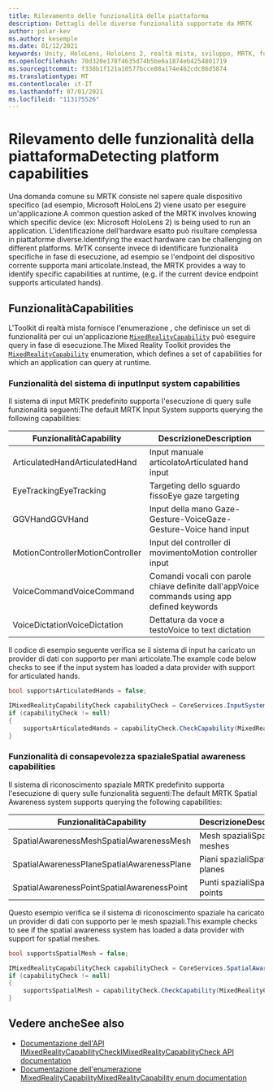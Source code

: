 ```yaml
---
title: Rilevamento delle funzionalità della piattaforma
description: Dettagli delle diverse funzionalità supportate da MRTK
author: polar-kev
ms.author: kesemple
ms.date: 01/12/2021
keywords: Unity, HoloLens, HoloLens 2, realtà mista, sviluppo, MRTK, funzionalità,
ms.openlocfilehash: 70d320e178f4635d74b5be6a1874eb4254801719
ms.sourcegitcommit: f338b1f121a10577bcce08a174e462cdc86d5874
ms.translationtype: MT
ms.contentlocale: it-IT
ms.lasthandoff: 07/01/2021
ms.locfileid: "113175526"
---
```

# <a name="detecting-platform-capabilities"></a><span data-ttu-id="d17cb-104">Rilevamento delle funzionalità della piattaforma</span><span class="sxs-lookup"><span data-stu-id="d17cb-104">Detecting platform capabilities</span></span>

<span data-ttu-id="d17cb-105">Una domanda comune su MRTK consiste nel sapere quale dispositivo specifico (ad esempio, Microsoft HoloLens 2) viene usato per eseguire un'applicazione.</span><span class="sxs-lookup"><span data-stu-id="d17cb-105">A common question asked of the MRTK involves knowing which specific device (ex: Microsoft HoloLens 2) is being used to run an application.</span></span> <span data-ttu-id="d17cb-106">L'identificazione dell'hardware esatto può risultare complessa in piattaforme diverse.</span><span class="sxs-lookup"><span data-stu-id="d17cb-106">Identifying the exact hardware can be challenging on different platforms.</span></span> <span data-ttu-id="d17cb-107">MrTK consente invece di identificare funzionalità specifiche in fase di esecuzione, ad esempio se l'endpoint del dispositivo corrente supporta mani articolate.</span><span class="sxs-lookup"><span data-stu-id="d17cb-107">Instead, the MRTK provides a way to identify specific capabilities at runtime, (e.g. if the current device endpoint supports articulated hands).</span></span>

## <a name="capabilities"></a><span data-ttu-id="d17cb-108">Funzionalità</span><span class="sxs-lookup"><span data-stu-id="d17cb-108">Capabilities</span></span>

<span data-ttu-id="d17cb-109">L'Toolkit di realtà mista fornisce l'enumerazione , che definisce un set di funzionalità per cui un'applicazione [`MixedRealityCapability`](xref:Microsoft.MixedReality.Toolkit.MixedRealityCapability) può eseguire query in fase di esecuzione.</span><span class="sxs-lookup"><span data-stu-id="d17cb-109">The Mixed Reality Toolkit provides the [`MixedRealityCapability`](xref:Microsoft.MixedReality.Toolkit.MixedRealityCapability) enumeration, which defines a set of capabilities for which an application can query at runtime.</span></span>

### <a name="input-system-capabilities"></a><span data-ttu-id="d17cb-110">Funzionalità del sistema di input</span><span class="sxs-lookup"><span data-stu-id="d17cb-110">Input system capabilities</span></span>

<span data-ttu-id="d17cb-111">Il sistema di input MRTK predefinito supporta l'esecuzione di query sulle funzionalità seguenti:</span><span class="sxs-lookup"><span data-stu-id="d17cb-111">The default MRTK Input System supports querying the following capabilities:</span></span>

| <span data-ttu-id="d17cb-112">Funzionalità</span><span class="sxs-lookup"><span data-stu-id="d17cb-112">Capability</span></span> | <span data-ttu-id="d17cb-113">Descrizione</span><span class="sxs-lookup"><span data-stu-id="d17cb-113">Description</span></span> |
|---|---|
| <span data-ttu-id="d17cb-114">ArticulatedHand</span><span class="sxs-lookup"><span data-stu-id="d17cb-114">ArticulatedHand</span></span> | <span data-ttu-id="d17cb-115">Input manuale articolato</span><span class="sxs-lookup"><span data-stu-id="d17cb-115">Articulated hand input</span></span> |
| <span data-ttu-id="d17cb-116">EyeTracking</span><span class="sxs-lookup"><span data-stu-id="d17cb-116">EyeTracking</span></span> | <span data-ttu-id="d17cb-117">Targeting dello sguardo fisso</span><span class="sxs-lookup"><span data-stu-id="d17cb-117">Eye gaze targeting</span></span> |
| <span data-ttu-id="d17cb-118">GGVHand</span><span class="sxs-lookup"><span data-stu-id="d17cb-118">GGVHand</span></span> | <span data-ttu-id="d17cb-119">Input della mano Gaze-Gesture-Voice</span><span class="sxs-lookup"><span data-stu-id="d17cb-119">Gaze-Gesture-Voice hand input</span></span> |
| <span data-ttu-id="d17cb-120">MotionController</span><span class="sxs-lookup"><span data-stu-id="d17cb-120">MotionController</span></span> | <span data-ttu-id="d17cb-121">Input del controller di movimento</span><span class="sxs-lookup"><span data-stu-id="d17cb-121">Motion controller input</span></span> |
| <span data-ttu-id="d17cb-122">VoiceCommand</span><span class="sxs-lookup"><span data-stu-id="d17cb-122">VoiceCommand</span></span> | <span data-ttu-id="d17cb-123">Comandi vocali con parole chiave definite dall'app</span><span class="sxs-lookup"><span data-stu-id="d17cb-123">Voice commands using app defined keywords</span></span> |
| <span data-ttu-id="d17cb-124">VoiceDictation</span><span class="sxs-lookup"><span data-stu-id="d17cb-124">VoiceDictation</span></span> | <span data-ttu-id="d17cb-125">Dettatura da voce a testo</span><span class="sxs-lookup"><span data-stu-id="d17cb-125">Voice to text dictation</span></span> |

<span data-ttu-id="d17cb-126">Il codice di esempio seguente verifica se il sistema di input ha caricato un provider di dati con supporto per mani articolate.</span><span class="sxs-lookup"><span data-stu-id="d17cb-126">The example code below checks to see if the input system has loaded a data provider with support for articulated hands.</span></span>

```c#
bool supportsArticulatedHands = false;

IMixedRealityCapabilityCheck capabilityCheck = CoreServices.InputSystem as IMixedRealityCapabilityCheck;
if (capabilityCheck != null)
{
    supportsArticulatedHands = capabilityCheck.CheckCapability(MixedRealityCapability.ArticulatedHand);
}
```

### <a name="spatial-awareness-capabilities"></a><span data-ttu-id="d17cb-127">Funzionalità di consapevolezza spaziale</span><span class="sxs-lookup"><span data-stu-id="d17cb-127">Spatial awareness capabilities</span></span>

<span data-ttu-id="d17cb-128">Il sistema di riconoscimento spaziale MRTK predefinito supporta l'esecuzione di query sulle funzionalità seguenti:</span><span class="sxs-lookup"><span data-stu-id="d17cb-128">The default MRTK Spatial Awareness system supports querying the following capabilities:</span></span>

| <span data-ttu-id="d17cb-129">Funzionalità</span><span class="sxs-lookup"><span data-stu-id="d17cb-129">Capability</span></span> | <span data-ttu-id="d17cb-130">Descrizione</span><span class="sxs-lookup"><span data-stu-id="d17cb-130">Description</span></span> |
|---|---|
| <span data-ttu-id="d17cb-131">SpatialAwarenessMesh</span><span class="sxs-lookup"><span data-stu-id="d17cb-131">SpatialAwarenessMesh</span></span> | <span data-ttu-id="d17cb-132">Mesh spaziali</span><span class="sxs-lookup"><span data-stu-id="d17cb-132">Spatial meshes</span></span> |
| <span data-ttu-id="d17cb-133">SpatialAwarenessPlane</span><span class="sxs-lookup"><span data-stu-id="d17cb-133">SpatialAwarenessPlane</span></span> | <span data-ttu-id="d17cb-134">Piani spaziali</span><span class="sxs-lookup"><span data-stu-id="d17cb-134">Spatial planes</span></span> |
| <span data-ttu-id="d17cb-135">SpatialAwarenessPoint</span><span class="sxs-lookup"><span data-stu-id="d17cb-135">SpatialAwarenessPoint</span></span> | <span data-ttu-id="d17cb-136">Punti spaziali</span><span class="sxs-lookup"><span data-stu-id="d17cb-136">Spatial points</span></span> |

<span data-ttu-id="d17cb-137">Questo esempio verifica se il sistema di riconoscimento spaziale ha caricato un provider di dati con supporto per le mesh spaziali.</span><span class="sxs-lookup"><span data-stu-id="d17cb-137">This example checks to see if the spatial awareness system has loaded a data provider with support for spatial meshes.</span></span>

```c#
bool supportsSpatialMesh = false;

IMixedRealityCapabilityCheck capabilityCheck = CoreServices.SpatialAwarenessSystem as IMixedRealityCapabilityCheck;
if (capabilityCheck != null)
{
    supportsSpatialMesh = capabilityCheck.CheckCapability(MixedRealityCapability.SpatialAwarenessMesh);
}
```

## <a name="see-also"></a><span data-ttu-id="d17cb-138">Vedere anche</span><span class="sxs-lookup"><span data-stu-id="d17cb-138">See also</span></span>

- [<span data-ttu-id="d17cb-139">Documentazione dell'API IMixedRealityCapabilityCheck</span><span class="sxs-lookup"><span data-stu-id="d17cb-139">IMixedRealityCapabilityCheck API documentation</span></span>](xref:Microsoft.MixedReality.Toolkit.IMixedRealityCapabilityCheck)
- [<span data-ttu-id="d17cb-140">Documentazione dell'enumerazione MixedRealityCapability</span><span class="sxs-lookup"><span data-stu-id="d17cb-140">MixedRealityCapability enum documentation</span></span>](xref:Microsoft.MixedReality.Toolkit.MixedRealityCapability)
